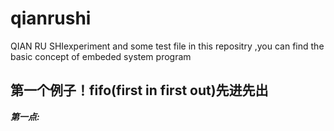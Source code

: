# qianrushi 
QIAN RU SHIexperiment and some  test file 
in this repositry ,you can find the basic 
concept of embeded system program

## 第一个例子！fifo(first in first out)先进先出
***第一点:***
